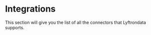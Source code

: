 # Integrations

This section will give you the list of all the connectors that Lyftrondata supports.&#x20;